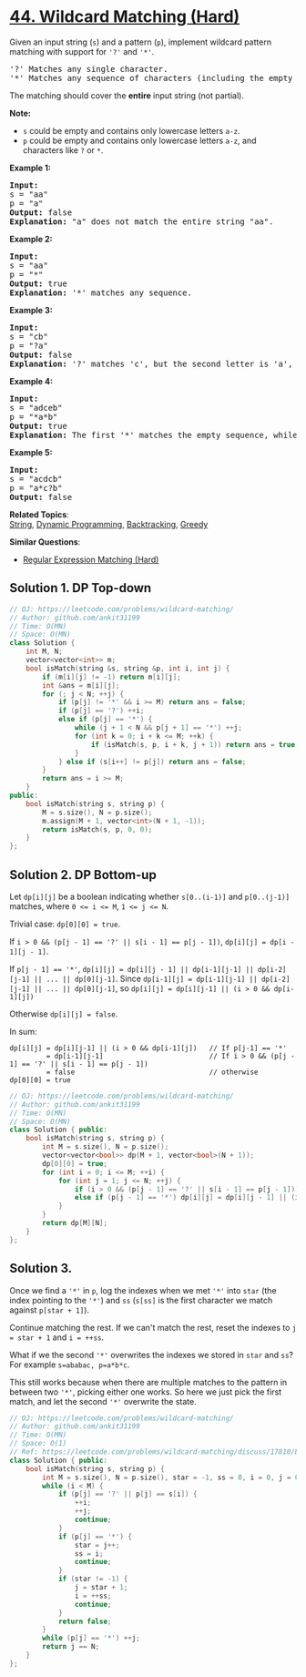 # [44. Wildcard Matching (Hard)](https://leetcode.com/problems/wildcard-matching/)

<p>Given an input string (<code>s</code>) and a pattern (<code>p</code>), implement wildcard pattern matching with support for <code>'?'</code> and <code>'*'</code>.</p>

<pre>'?' Matches any single character.
'*' Matches any sequence of characters (including the empty sequence).
</pre>

<p>The matching should cover the <strong>entire</strong> input string (not partial).</p>

<p><strong>Note:</strong></p>

<ul>
	<li><code>s</code>&nbsp;could be empty and contains only lowercase letters <code>a-z</code>.</li>
	<li><code>p</code> could be empty and contains only lowercase letters <code>a-z</code>, and characters like <code><font face="monospace">?</font></code>&nbsp;or&nbsp;<code>*</code>.</li>
</ul>

<p><strong>Example 1:</strong></p>

<pre><strong>Input:</strong>
s = "aa"
p = "a"
<strong>Output:</strong> false
<strong>Explanation:</strong> "a" does not match the entire string "aa".
</pre>

<p><strong>Example 2:</strong></p>

<pre><strong>Input:</strong>
s = "aa"
p = "*"
<strong>Output:</strong> true
<strong>Explanation:</strong>&nbsp;'*' matches any sequence.
</pre>

<p><strong>Example 3:</strong></p>

<pre><strong>Input:</strong>
s = "cb"
p = "?a"
<strong>Output:</strong> false
<strong>Explanation:</strong>&nbsp;'?' matches 'c', but the second letter is 'a', which does not match 'b'.
</pre>

<p><strong>Example 4:</strong></p>

<pre><strong>Input:</strong>
s = "adceb"
p = "*a*b"
<strong>Output:</strong> true
<strong>Explanation:</strong>&nbsp;The first '*' matches the empty sequence, while the second '*' matches the substring "dce".
</pre>

<p><strong>Example 5:</strong></p>

<pre><strong>Input:</strong>
s = "acdcb"
p = "a*c?b"
<strong>Output:</strong> false
</pre>


**Related Topics**:  
[String](https://leetcode.com/tag/string/), [Dynamic Programming](https://leetcode.com/tag/dynamic-programming/), [Backtracking](https://leetcode.com/tag/backtracking/), [Greedy](https://leetcode.com/tag/greedy/)

**Similar Questions**:
* [Regular Expression Matching (Hard)](https://leetcode.com/problems/regular-expression-matching/)

## Solution 1. DP Top-down

```cpp
// OJ: https://leetcode.com/problems/wildcard-matching/
// Author: github.com/ankit31199
// Time: O(MN)
// Space: O(MN)
class Solution {
    int M, N;
    vector<vector<int>> m;
    bool isMatch(string &s, string &p, int i, int j) {
        if (m[i][j] != -1) return m[i][j];
        int &ans = m[i][j];
        for (; j < N; ++j) {
            if (p[j] != '*' && i >= M) return ans = false;
            if (p[j] == '?') ++i;
            else if (p[j] == '*') {
                while (j + 1 < N && p[j + 1] == '*') ++j;
                for (int k = 0; i + k <= M; ++k) {
                    if (isMatch(s, p, i + k, j + 1)) return ans = true;
                }
            } else if (s[i++] != p[j]) return ans = false;
        }
        return ans = i >= M;
    }
public:
    bool isMatch(string s, string p) {
        M = s.size(), N = p.size();
        m.assign(M + 1, vector<int>(N + 1, -1));
        return isMatch(s, p, 0, 0);
    }
};
```

## Solution 2. DP Bottom-up

Let `dp[i][j]` be a boolean indicating whether `s[0..(i-1)]` and `p[0..(j-1)]` matches, where `0 <= i <= M`, `1 <= j <= N`.

Trivial case: `dp[0][0] = true`.

If `i > 0 && (p[j - 1] == '?' || s[i - 1] == p[j - 1])`, `dp[i][j] = dp[i - 1][j - 1]`.

If `p[j - 1] == '*'`, `dp[i][j] = dp[i][j - 1] || dp[i-1][j-1] || dp[i-2][j-1] || ... || dp[0][j-1]`. Since `dp[i-1][j] = dp[i-1][j-1] || dp[i-2][j-1] || ... || dp[0][j-1]`, so `dp[i][j] = dp[i][j-1] || (i > 0 && dp[i-1][j])`

Otherwise `dp[i][j] = false`.

In sum:
```
dp[i][j] = dp[i][j-1] || (i > 0 && dp[i-1][j])   // If p[j-1] == '*'
         = dp[i-1][j-1]                          // If i > 0 && (p[j - 1] == '?' || s[i - 1] == p[j - 1])
         = false                                 // otherwise
dp[0][0] = true
```

```cpp
// OJ: https://leetcode.com/problems/wildcard-matching/
// Author: github.com/ankit31199
// Time: O(MN)
// Space: O(MN)
class Solution { public:
    bool isMatch(string s, string p) {
        int M = s.size(), N = p.size();
        vector<vector<bool>> dp(M + 1, vector<bool>(N + 1));
        dp[0][0] = true;
        for (int i = 0; i <= M; ++i) {
            for (int j = 1; j <= N; ++j) {
                if (i > 0 && (p[j - 1] == '?' || s[i - 1] == p[j - 1])) dp[i][j] = dp[i - 1][j - 1];
                else if (p[j - 1] == '*') dp[i][j] = dp[i][j - 1] || (i > 0 && dp[i - 1][j]);
            }
        }
        return dp[M][N];
    }
};
```

## Solution 3.

Once we find a `'*'` in `p`, log the indexes when we met `'*'` into `star` (the index pointing to the `'*'`) and `ss` (`s[ss]` is the first character we match against `p[star + 1]`).

Continue matching the rest. If we can't match the rest, reset the indexes to `j = star + 1` and `i = ++ss`.

What if we the second `'*'` overwrites the indexes we stored in `star` and `ss`? For example `s=ababac, p=a*b*c`.

This still works because when there are multiple matches to the pattern in between two `'*'`, picking either one works. So here we just pick the first match, and let the second `'*'` overwrite the state.

```cpp
// OJ: https://leetcode.com/problems/wildcard-matching/
// Author: github.com/ankit31199
// Time: O(MN)
// Space: O(1)
// Ref: https://leetcode.com/problems/wildcard-matching/discuss/17810/Linear-runtime-and-constant-space-solution
class Solution { public:
    bool isMatch(string s, string p) {
        int M = s.size(), N = p.size(), star = -1, ss = 0, i = 0, j = 0;
        while (i < M) {
            if (p[j] == '?' || p[j] == s[i]) {
                ++i;
                ++j;
                continue;
            }
            if (p[j] == '*') {
                star = j++;
                ss = i;
                continue;
            }
            if (star != -1) {
                j = star + 1;
                i = ++ss;
                continue;
            }
            return false;
        }
        while (p[j] == '*') ++j;
        return j == N;
    }
};
```
